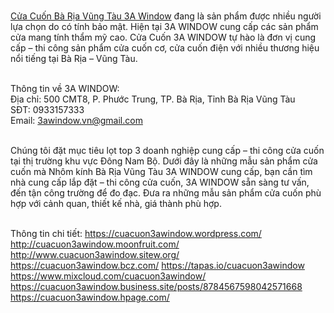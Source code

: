    <br><a href="https://3awindow.net/cua-cuon">Cửa Cuốn Bà Rịa Vũng Tàu 3A Window</a> đang là sản phẩm được nhiều người lựa chọn do có tính bảo mật. Hiện tại 3A WINDOW cung cấp các sản phẩm cửa mang tính thẩm mỹ cao. Cửa Cuốn 3A WINDOW tự hào là đơn vị cung cấp – thi công sản phẩm cửa cuốn cơ, cửa cuốn điện với nhiều thương hiệu nổi tiếng tại Bà Rịa – Vũng Tàu.
   
<br>Thông tin về 3A WINDOW:
<br>Địa chỉ: 500 CMT8, P. Phước Trung, TP. Bà Rịa, Tỉnh Bà Rịa Vũng Tàu
<br>SĐT: 0933157333
<br>Email: 3awindow.vn@gmail.com


   <br>Chúng tôi đặt mục tiêu lọt top 3 doanh nghiệp cung cấp – thi công cửa cuốn tại thị trường khu vực Đông Nam Bộ. Dưới đây là những mẫu sản phẩm cửa cuốn mà Nhôm kính Bà Rịa Vũng Tàu 3A WINDOW cung cấp, bạn cần tìm nhà cung cấp lắp đặt – thi công cửa cuốn, 3A WINDOW sẵn sàng tư vấn, đến tận công trường để đo đạc. Đưa ra những mẫu sản phẩm cửa cuốn phù hợp với cảnh quan, thiết kế nhà, giá thành phù hợp.
   
<br>Thông tin chi tiết:
<a href="https://cuacuon3awindow.wordpress.com/">https://cuacuon3awindow.wordpress.com/</a>
<a href="http://cuacuon3awindow.moonfruit.com/">http://cuacuon3awindow.moonfruit.com/</a>
<a href="http://www.cuacuon3awindow.sitew.org/">http://www.cuacuon3awindow.sitew.org/</a>
<a href="https://cuacuon3awindow.bcz.com/">https://cuacuon3awindow.bcz.com/</a>
<a href="https://tapas.io/cuacuon3awindow">https://tapas.io/cuacuon3awindow</a>
<a href="https://www.mixcloud.com/cuacuon3awindow/">https://www.mixcloud.com/cuacuon3awindow/</a>
<a href="https://cuacuon3awindow.business.site/posts/8784567598042571668">https://cuacuon3awindow.business.site/posts/8784567598042571668</a>
<a href="https://cuacuon3awindow.hpage.com/">https://cuacuon3awindow.hpage.com/</a>

   
